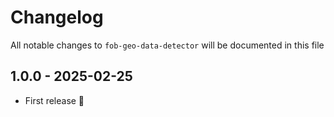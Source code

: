 # Changelog

All notable changes to `fob-geo-data-detector` will be documented in this file

## 1.0.0 - 2025-02-25

- First release 🥳
